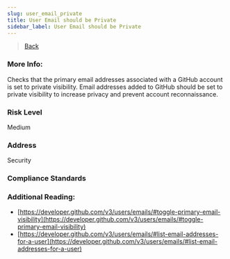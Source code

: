 ```yaml
---
slug: user_email_private
title: User Email should be Private
sidebar_label: User Email should be Private
---
```

> [Back](../../ghiam)

### More Info:
Checks that the primary email addresses associated with a GitHub account is set to private visibility. Email addresses added to GitHub should be set to private visibility to increase privacy and prevent account reconnaissance.

### Risk Level
Medium

### Address
Security

### Compliance Standards


### Additional Reading:
- [https://developer.github.com/v3/users/emails/#toggle-primary-email-visibility](https://developer.github.com/v3/users/emails/#toggle-primary-email-visibility) 
- [https://developer.github.com/v3/users/emails/#list-email-addresses-for-a-user](https://developer.github.com/v3/users/emails/#list-email-addresses-for-a-user) 
